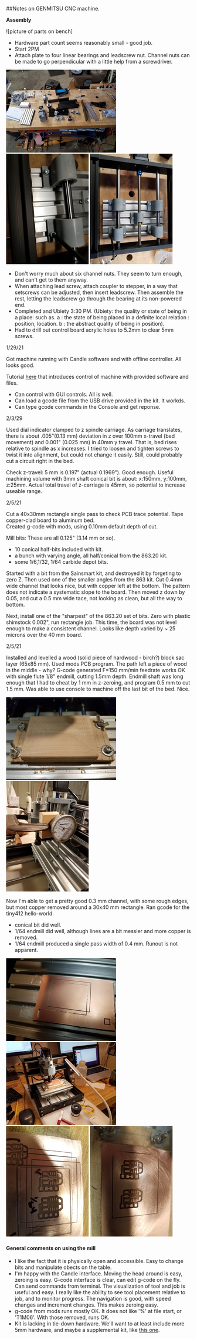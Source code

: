 ##Notes on GENMITSU CNC machine.

**Assembly**

![picture of parts on bench]

* Hardware part count seems reasonably small - good job.
* Start 2PM
* Attach plate to four linear bearings and leadscrew nut.  Channel nuts can be made to go perpendicular with a little help from a screwdriver.

![picture of parts](./pics/parts.jpg)
![picture of plate attachment](./pics/under.jpg)
![picture of plate attachment](./pics/under_all.jpg)

* Don't worry much about six channel nuts.  They seem to turn enough, and can't get to them anyway.
* When attaching lead screw, attach coupler to stepper, in a way that setscrews can be adjusted, then insert leadscrew.  Then assemble the rest, letting the leadscrew go through the bearing at its non-powered end.
* Completed and Ubiety 3:30 PM.  (Ubiety: the quality or state of being in a place: such as. a : the state of being placed in a definite local relation : position, location. b : the abstract quality of being in position). 
* Had to drill out control board acrylic holes to 5.2mm to clear 5mm screws.

1/29/21

Got machine running with Candle software and with offline controller.  All looks good.  

Tutorial [here](https://docs.sainsmart.com/article/imvlf0s7un-intro-to-cnc-for-a-total-novice) that introduces control of machine with provided software and files.

* Can control with GUI controls. All is well.
* Can load a gcode file from the USB drive provided in the kit.  It workds.
* Can type gcode commands in the Console and get reponse.

2/3/29

Used dial indicator clamped to z spindle carriage.  As carriage translates, there is about .005"(0.13 mm) deviation in z over 100mm x-travel (bed movement) and 0.001" (0.025 mm) in 40mm y travel.  That is, bed rises relative to spindle as x increases.  I tried to loosen and tighten screws to twist it into alignment, but could not change it easily.  Still, could probably cut a circuit right in the bed.

Check z-travel: 5 mm is 0.197" (actual 0.1969").  Good enough.
Useful machining volume with 3mm shaft conical bit is about: x:150mm, y:100mm, z:25mm.  Actual total travel of z-carriage is 45mm, so potential to increase useable range.

2/5/21

Cut a 40x30mm rectangle single pass to check PCB trace potential.  Tape copper-clad board to aluminum bed.  
Created g-code with mods, using 0.10mm default depth of cut.

Mill bits:  These are all 0.125" (3.14 mm or so).

* 10 conical half-bits included with kit.
* a bunch with varying angle, all half/conical from the 863.20 kit.
* some 1/6,1/32, 1/64 carbide depot bits.

Started with a bit from the Sainsmart kit, and destroyed it by forgeting to zero Z.
  Then used one of the smaller angles from the 863 kit.  Cut 0.4mm wide channel that looks nice, but with copper left at the bottom.  The pattern does not indicate a systematic slope to the board.  Then moved z down by 0.05, and cut a 0.5 mm wide tace, not looking as clean, but all the way to bottom. 

Next, install one of the "sharpest" of the 863.20 set of bits.  Zero with plastic shimstock 0.002", run rectangle job. This time, the board was not level enough to make a consistent channel.  Looks like depth varied by ~ 25 microns over the 40 mm board.  

2/5/21

Installed and levelled a wood (solid piece of hardwood - birch?) block sac layer (65x85 mm). Used mods PCB program.  The path left a piece of wood in the middle - why?  G-code generated F=150 mm/min feedrate works OK with single flute 1/8" endmill, cutting 1.5mm depth.  Endmill shaft was long enough that I had to cheat by 1 mm in z-zeroing, and program 0.5 mm to cut 1.5 mm.  Was able to use console to machine off the last bit of the bed.  Nice.

![picture of wood block](./pics/bed.jpg)
![indicator](./pics/indicator.jpg)

Now I'm able to get a pretty good 0.3 mm channel, with some rough edges, but most copper removed around a 30x40 mm rectangle.  Ran gcode for the tiny412 hello-world.  

* conical bit did well.
* 1/64 endmill did well, although lines are a bit messier and more copper is removed.
* 1/64 endmill produced a single pass width of 0.4  mm.  Runout is not apparent.

![rectangles](./pics/rectangles.jpg)
![pcb1](./pics/pcb.jpg)
![pcb2](./pics/pcb_vbit.jpg)
![pcb3](./pics/pcb_endmill.jpg)

#### General comments on using the mill

* I like the fact that it is physically open and accessible. Easy to change bits and manipulate obects on the table.  
* I'm happy with the Candle interface.  Moving the head around is easy, zeroing is easy.  G-code interface is clear, can edit g-code on the fly.  Can send commands from terminal. The visualization of tool and job is useful and easy. I really like the ability to see tool placement relative to job, and to monitor progress.  The navigation is good, with speed changes and increment changes.  This makes zeroing easy.
* g-code from mods runs mostly OK.  It does not like '%' at file start, or 'T1M06'.  With those removed, runs OK.
* Kit is lacking in tie-down hardware.  We'll want to at least include more 5mm hardware, and maybe a supplemental kit, like [this one](https://www.amazon.com/Genmitsu-Compatible-3018-PRO-3018-MX3-3018-PROVer/dp/B08H5K2VVK/ref=asc_df_B08H5K2VVK/?tag=hyprod-20&linkCode=df0&hvadid=466581293426&hvpos=&hvnetw=g&hvrand=6853096103172684647&hvpone=&hvptwo=&hvqmt=&hvdev=c&hvdvcmdl=&hvlocint=&hvlocphy=9002075&hvtargid=pla-961712410533&psc=1).


